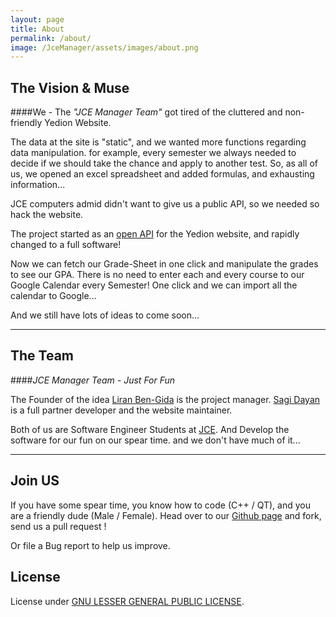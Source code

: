 ```yaml
---
layout: page
title: About
permalink: /about/
image: /JceManager/assets/images/about.png
---
```



## <i class="fa fa-cogs"></i> The Vision & Muse
####We - The *"JCE Manager Team"* got tired of the cluttered and non-friendly  Yedion Website.

The data at the site is "static", and we wanted more functions regarding data manipulation.
for example, every semester we always needed to decide if we should take the chance and apply to another test. So, as all of us, we opened an excel spreadsheet and added formulas, and exhausting information...

JCE computers admid didn't want to give us a public API, so we needed so hack the website.

The project started as an [open API][openAPI] for the Yedion website, and rapidly changed to a full software!

Now we can fetch our Grade-Sheet in one click and manipulate the grades to see our GPA.
There is no need to enter each and every course to our Google Calendar every Semester! One click and we can import all the calendar to Google...

And we still have lots of ideas to come soon...

---

## <i class="fa fa-users"></i> The Team
####*JCE Manager Team - Just For Fun*

The Founder of the idea [Liran Ben-Gida][liran] is the project manager.
[Sagi Dayan][sagi] is a full partner developer and the website maintainer.

Both of us are Software Engineer Students at [JCE][jce].  And Develop the software for our fun on our spear time. and we don't have much of it...

---

## <i class="fa fa-plus-square-o"></i> Join US
If you have some spear time, you know how to code (C++ / QT), and you are a friendly dude (Male / Female).
Head over to our [<i class="fa fa-github"></i> Github page][github] and fork, send us a pull request !

Or file a Bug report to help us improve.

## <i class="fa fa-file-code-o"></i> License 
License under [GNU LESSER GENERAL PUBLIC LICENSE][gnu].


[gnu]: http://www.gnu.org/licenses/lgpl-2.1.html
[jce]: http://www.jce.ac.il/
[github]:  https://github.com/liranbg/JceManager
[sagi]: mailto:sagidayan@gmail.com
[liran]: mailto:liranbg@gmail.com
[openAPI]: https://github.com/liranbg/jceConnection
